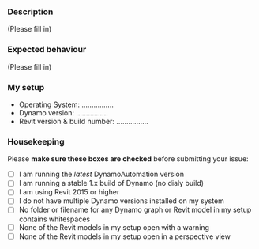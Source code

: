 ### Description
(Please fill in)

### Expected behaviour
(Please fill in)

### My setup
- Operating System: ................
- Dynamo version: ................
- Revit version & build number: ................

### Housekeeping
Please **make sure these boxes are checked** before submitting your issue:
- [ ] I am running the *latest* DynamoAutomation version
- [ ] I am running a stable 1.x build of Dynamo (no dialy build)
- [ ] I am using Revit 2015 or higher
- [ ] I do not have multiple Dynamo versions installed on my system
- [ ] No folder or filename for any Dynamo graph or Revit model in my setup contains whitespaces
- [ ] None of the Revit models in my setup open with a warning
- [ ] None of the Revit models in my setup open in a perspective view
